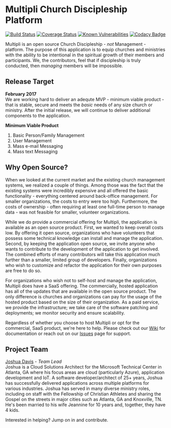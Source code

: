 # Multipli Church Discipleship Platform

[![Build Status](https://travis-ci.org/DiscipledChurch/Multipli-ChMS.svg?branch=develop)](https://travis-ci.org/DiscipledChurch/Multipli-ChMS) [![Coverage Status](https://coveralls.io/repos/github/DiscipledChurch/Multipli-ChMS/badge.svg?branch=develop)](https://coveralls.io/github/DiscipledChurch/Multipli-ChMS?branch=develop) [![Known Vulnerabilities](https://snyk.io/test/github/discipledchurch/multipli-chms/badge.svg)](https://snyk.io/test/github/discipledchurch/multipli-chms) [![Codacy Badge](https://api.codacy.com/project/badge/Grade/a06d6eec92b04f509023de7d93c2ea90)](https://www.codacy.com/app/DiscipledChurch/Multipli-ChMS?utm_source=github.com&amp;utm_medium=referral&amp;utm_content=DiscipledChurch/Multipli-ChMS&amp;utm_campaign=Badge_Grade)

Multipli is an open source Church Discipleship - _not_ Management - platform.  The purpose of this application is to equip churches and ministries with the ability to be intentional in the spiritual growth of their members and participants.  We, the contributors, feel that if discipleship is truly conducted, then _managing_ members will be impossible.

## Release Target
**February 2017**   
We are working hard to deliver an adequte MVP - minimum viable product - that is stable, secure and meets the _basic_ needs of any size church or ministry.  After the initial release, we will continue to deliver additional components to the application.

**Minimum Viable Product**  
  1. Basic Person/Family Management
  2. User Management
  3. Mass e-mail Messaging
  4. Mass text Messaging 

## Why Open Source?
When we looked at the current market and the existing church management systems, we realized a couple of things.  Among those was the fact that the existing systems were incredibly expensive and all offered the basic functionality - everything centered around back-office management. For smaller organizations, the costs to entry were too high.  Furthermore, the costs of ownership - often requiring at least one full-time person to manage data - was not feasible for smaller, volunteer organizations. 

While we do provide a commercial offering for Multipli, the application is available as an open source product. First, we wanted to keep overall costs low. By offering it open source, organizations who have volunteers that possess some technical knowledge can install and manage the application. Second, by keeping the application open source, we invite anyone who wants to contribute to the development of the application to get involved.  The combined efforts of many contributors will take this application much further than a smaller, limited group of developers.  Finally, organizations who wish to customize and refactor the application for their own purposes are free to do so. 

For organizations who wish not to self-host and manage the application, Multipli does have a SaaS offering. The commercially, hosted application has all of the updates that are available in the open source product. The only difference is churches and organizations can pay for the usage of the hosted product based on the size of their organization.  As a paid service, we provide the infrastructure; we take care of the software patching and deployments; we monitor security and ensure scalability.

Regardless of whether you choose to host Multipli or opt for the commercial, SaaS product, we're here to help.  Please check out our [Wiki](https://github.com/DiscipledChurch/Multipli-ChMS/wiki) for documentation or reach out on our [Issues](https://github.com/DiscipledChurch/Multipli-ChMS/issues) page for support. 

## Project Team
[Joshua Davis](http://jdav.is) - _Team Lead_   
Joshua is a Cloud Solutions Architect for the Microsoft Technical Center in Atlanta, GA where his focus areas are cloud (particularly Azure), application development and IoT.  A software developer/architect of 25+ years, Joshua has successfully delivered applications across multiple platforms for various industries.  Joshua has served in many diverse ministry roles, including on staff with the Fellowship of Christian Athletes and sharing the Gospel on the streets in major cities such as Atlanta, GA and Knoxville, TN.  He's been married to his wife Jeannine for 10 years and, together, they have 4 kids. 

Interested in helping?  Jump on in and contribute.
